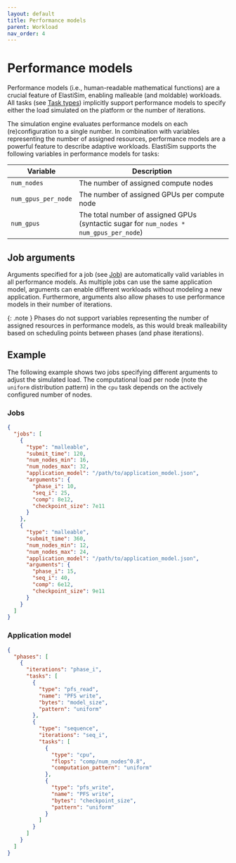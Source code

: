 ```yaml
---
layout: default
title: Performance models
parent: Workload
nav_order: 4
---
```


# Performance models

Performance models (i.e., human-readable mathematical functions) are a crucial feature of ElastiSim, enabling malleable (and moldable) workloads. All tasks (see [Task types](/workload/task-types/)) implicitly support performance models to specify either the load simulated on the platform or the number of iterations.

The simulation engine evaluates performance models on each (re)configuration to a single number. In combination with variables representing the number of assigned resources, performance models are a powerful feature to describe adaptive workloads. ElastiSim supports the following variables in performance models for tasks:

| Variable              | Description                                                                               |
|-----------------------|-------------------------------------------------------------------------------------------|
| ``num_nodes``         | The number of assigned compute nodes                                                      |
| ``num_gpus_per_node`` | The number of assigned GPUs per compute node                                              |
| ``num_gpus``          | The total number of assigned GPUs (syntactic sugar for ``num_nodes * num_gpus_per_node``) |

## Job arguments

Arguments specified for a job (see [Job](/workload/job/)) are automatically valid variables in all performance models. As multiple jobs can use the same application model, arguments can enable different workloads without modeling a new application. Furthermore, arguments also allow phases to use performance models in their number of iterations.

{: .note }
Phases do not support variables representing the number of assigned resources in performance models, as this would break malleability based on scheduling points between phases (and phase iterations).

## Example

The following example shows two jobs specifying different arguments to adjust the simulated load. The computational load per node (note the ``uniform`` distribution pattern) in the ``cpu`` task depends on the actively configured number of nodes.

### Jobs

```json
{
  "jobs": [
    {
      "type": "malleable",
      "submit_time": 120,
      "num_nodes_min": 16,
      "num_nodes_max": 32,
      "application_model": "/path/to/application_model.json",
      "arguments": {
        "phase_i": 10,
        "seq_i": 25,
        "comp": 8e12,
        "checkpoint_size": 7e11
      }
    },
    {
      "type": "malleable",
      "submit_time": 360,
      "num_nodes_min": 12,
      "num_nodes_max": 24,
      "application_model": "/path/to/application_model.json",
      "arguments": {
        "phase_i": 15,
        "seq_i": 40,
        "comp": 6e12,
        "checkpoint_size": 9e11
      }
    }
  ]
}
```

### Application model

```json
{
  "phases": [
    {
      "iterations": "phase_i",
      "tasks": [
        {
          "type": "pfs_read",
          "name": "PFS write",
          "bytes": "model_size",
          "pattern": "uniform"
        },
        {
          "type": "sequence",
          "iterations": "seq_i",
          "tasks": [
            {
              "type": "cpu",
              "flops": "comp/num_nodes^0.8",
              "computation_pattern": "uniform"
            },
            {
              "type": "pfs_write",
              "name": "PFS write",
              "bytes": "checkpoint_size",
              "pattern": "uniform"
            }
          ]
        }
      ]
    }
  ]
}
```

